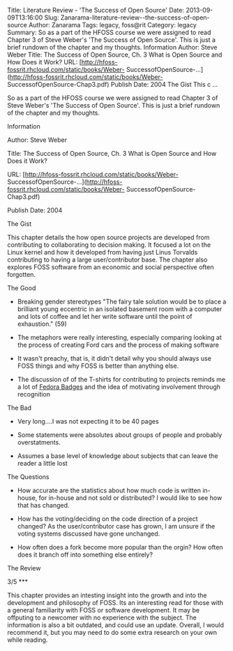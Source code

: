 Title: Literature Review - 'The Success of Open Source'
Date: 2013-09-09T13:16:00
Slug: Zanarama-literature-review--the-success-of-open-source
Author: Zanarama
Tags: legacy, foss@rit
Category: legacy
Summary: So as a part of the HFOSS course we were assigned to read Chapter 3 of Steve Weber's 'The Success of Open Source'. This is just a brief rundown of the chapter and my thoughts.  Information  Author: Steve Weber  Title: The Success of Open Source, Ch. 3 What is Open Source and How Does it Work?  URL: [http://hfoss-fossrit.rhcloud.com/static/books/Weber- SuccessofOpenSource-...](http://hfoss-fossrit.rhcloud.com/static/books/Weber- SuccessofOpenSource-Chap3.pdf)  Publish Date: 2004  The Gist  This c ... 

So as a part of the HFOSS course we were assigned to read Chapter 3 of Steve
Weber's 'The Success of Open Source'. This is just a brief rundown of the
chapter and my thoughts.

Information

Author: Steve Weber

Title: The Success of Open Source, Ch. 3 What is Open Source and How Does it
Work?

URL: [http://hfoss-fossrit.rhcloud.com/static/books/Weber-
SuccessofOpenSource-...](http://hfoss-fossrit.rhcloud.com/static/books/Weber-
SuccessofOpenSource-Chap3.pdf)

Publish Date: 2004

The Gist

This chapter details the how open source projects are developed from
contributing to collaborating to decision making. It focused a lot on the
Linux kernel and how it developed from having just Linus Torvalds contributing
to having a large user/contributor base. The chapter also explores FOSS
software from an economic and social perspective often forgotten.

The Good

- Breaking gender stereotypes "The fairy tale solution would be to place a brilliant young eccentric in an isolated basement room with a computer and lots of coffee and let her write software until the point of exhaustion." (59)

- The metaphors were really interesting, especially comparing looking at the process of creating Ford cars and the process of making software

- It wasn't preachy, that is, it didn't detail why you should always use FOSS things and why FOSS is better than anything else.

- The discussion of of the T-shirts for contributing to projects reminds me a lot of [Fedora Badges](https://badges.fedoraproject.org/) and the idea of motivating involvement through recognition

The Bad

- Very long....I was not expecting it to be 40 pages

- Some statements were absolutes about groups of people and probably overstatments.

- Assumes a base level of knowledge about subjects that can leave the reader a little lost

The Questions

- How accurate are the statistics about how much code is written in-house, for in-house and not sold or distributed? I would like to see how that has changed.

- How has the voting/deciding on the code direction of a project changed? As the user/contributor case has grown, I am unsure if the voting systems discussed have gone unchanged.

- How often does a fork become more popular than the orgin? How often does it branch off into something else entirely?

The Review

3/5 ***

This chapter provides an intesting insight into the growth and into the
development and philosophy of FOSS. Its an interesting read for those with a
general familiarity with FOSS or software development. It may be offputing to
a newcomer with no experience with the subject. The information is also a bit
outdated, and could use an update. Overall, I would recommend it, but you may
need to do some extra research on your own while reading.

